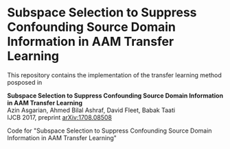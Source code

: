 # Subspace Selection to Suppress Confounding Source Domain Information in AAM Transfer Learning

This repository contains the implementation of the transfer learning method posposed in 

**Subspace Selection to Suppress Confounding Source Domain Information in AAM Transfer Learning**    
Azin Asgarian, Ahmed Bilal Ashraf, David Fleet, Babak Taati   
IJCB 2017, preprint [arXiv:1708.08508](https://pages.github.com/)   

Code for "Subspace Selection to Suppress Confounding Source Domain Information in AAM Transfer Learning"
